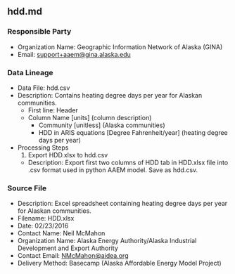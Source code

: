 ## hdd.md

### Responsible Party
  * Organization Name: Geographic Information Network of Alaska (GINA)
  * Email: support+aaem@gina.alaska.edu

### Data Lineage
  * Data File: hdd.csv
  * Description: Contains heating degree days per year for Alaskan communities.
    * First line: Header
    * Column Name [units] (column description)
      * Community [unitless] (Alaska communities)
      * HDD in ARIS equations [Degree Fahrenheit/year] (heating degree days per year)
  * Processing Steps
    1. Export HDD.xlsx to hdd.csv
      * Description: Export first two columns of HDD tab in HDD.xlsx file into .csv format used in python AAEM model. Save as hdd.csv.

### Source File
  * Description: Excel spreadsheet containing heating degree days per year for Alaskan communities.
  * Filename: HDD.xlsx
  * Date: 02/23/2016
  * Contact Name: Neil McMahon
  * Organization Name: Alaska Energy Authority/Alaska Industrial Development and Export Authority
  * Contact Email: NMcMahon@aidea.org
  * Delivery Method: Basecamp (Alaska Affordable Energy Model Project)
